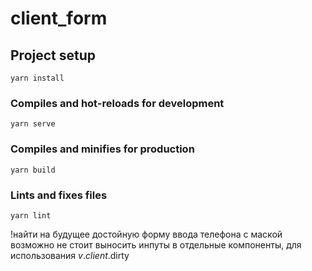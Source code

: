 # client_form

## Project setup
```
yarn install
```

### Compiles and hot-reloads for development
```
yarn serve
```

### Compiles and minifies for production
```
yarn build
```

### Lints and fixes files
```
yarn lint
```

!найти на будущее достойную форму ввода телефона с маской  
возможно не стоит выносить инпуты в отдельные компоненты, 
для использования $v.client.$dirty
